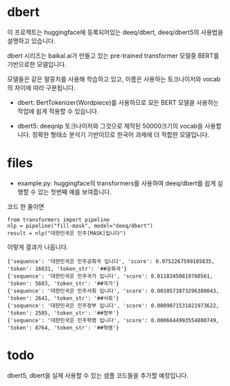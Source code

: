 # dbert

이 프로젝트는 huggingface에 등록되어있는 deeq/dbert, deeq/dbert5의 사용법을 설명하고 있습니다.

dbert 시리즈는 baikal.ai가 만들고 있는 pre-trained transformer 모델중 BERT를 기반으로한 모델입니다.

모델들은 같은 말뭉치를 사용해 학습하고 있고, 이름은 사용하는 토크나이저와 vocab의 차이에 따라 구분됩니다.

- dbert: BertTokenizer(Wordpiece)를 사용하므로 모든 BERT 모델을 사용하는 작업에 쉽게 적용할 수 있습니다.

- dbert5: deeqnlp 토크나이저와 그것으로 제작된 50000크기의 vocab을 사용합니다. 정확한 형태소 분석기 기반이므로 한국어 과제에 더 적합한 모델입니다.

# files

- example.py: huggingface의 transformers를 사용하여 deeq/dbert를 쉽게 실행할 수 있는 첫번째 예를 보여줍니다.

코드 한 줄이면
```
from transformers import pipeline
nlp = pipeline("fill-mask", model="deeq/dbert")
result = nlp("대한민국은 민주[MASK]입니다")
```
이렇게 결과가 나옵니다.
```
{'sequence': '대한민국은 민주공화국 입니다', 'score': 0.9752267599105835, 'token': 16831, 'token_str': '##공화국'}
{'sequence': '대한민국은 민주국가 입니다', 'score': 0.01182450819760561, 'token': 5683, 'token_str': '##국가'}
{'sequence': '대한민국은 민주사회 입니다', 'score': 0.0010573873296380043, 'token': 2641, 'token_str': '##사회'}
{'sequence': '대한민국은 민주정부 입니다', 'score': 0.0009071531821973622, 'token': 2505, 'token_str': '##정부'}
{'sequence': '대한민국은 민주혁명 입니다', 'score': 0.0006644993554800749, 'token': 8764, 'token_str': '##혁명'}
```

# todo

dbert5, dbert을 실제 사용할 수 있는 샘플 코드들을 추가할 예정입니다.
